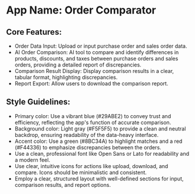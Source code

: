 # **App Name**: Order Comparator

## Core Features:

- Order Data Input: Upload or input purchase order and sales order data.
- AI Order Comparison: AI tool to compare and identify differences in products, discounts, and taxes between purchase orders and sales orders, providing a detailed report of discrepancies.
- Comparison Result Display: Display comparison results in a clear, tabular format, highlighting discrepancies.
- Report Export: Allow users to download the comparison report.

## Style Guidelines:

- Primary color: Use a vibrant blue (#29ABE2) to convey trust and efficiency, reflecting the app's function of accurate comparison.
- Background color: Light gray (#F5F5F5) to provide a clean and neutral backdrop, ensuring readability of the data-heavy interface.
- Accent color: Use a green (#8BC34A) to highlight matches and a red (#F44336) to emphasize discrepancies between the orders.
- Use a clean, professional font like Open Sans or Lato for readability and a modern feel.
- Use clear, intuitive icons for actions like upload, download, and compare. Icons should be minimalistic and consistent.
- Employ a clear, structured layout with well-defined sections for input, comparison results, and report options.